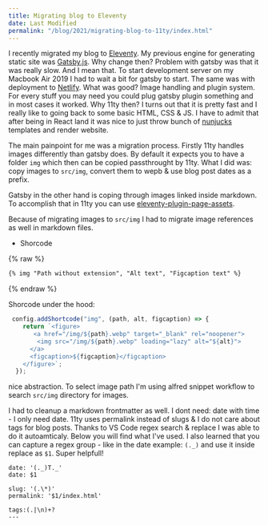 ```yaml
---
title: Migrating blog to Eleventy
date: Last Modified
permalink: "/blog/2021/migrating-blog-to-11ty/index.html"
---
```


I recently migrated my blog to [Eleventy](). My previous engine for generating static site was
[Gatsby.js](). Why change then? Problem with gatsby was that it was really slow. And I mean that.
To start development server on my Macbook Air 2019 I had to wait a bit for gatsby to start. The same
was with deployment to [Netlify](). What was good? Image handling and plugin system. For every stuff
you may need you could plug gatsby plugin something and in most cases it worked. Why 11ty then?
I turns out that it is pretty fast and I really like to going back to some basic HTML, CSS & JS. I have
to admit that after being in React land it was nice to just throw bunch of [nunjucks](https://link)
templates and render website.

The main painpoint for me was a migration process. Firstly 11ty handles images differently than gatsby
does. By default it expects you to have a folder `img` which then can be copied passthrought by 11ty.
What I did was: copy images to `src/img`, convert them to wepb & use blog post dates as a prefix.

Gatsby in the other hand is coping through images linked inside markdown. To accomplish that in 11ty
you can use [eleventy-plugin-page-assets](https://www.npmjs.com/package/eleventy-plugin-page-assets).

Because of migrating images to `src/img` I had to migrate image references as well in markdown files.

* Shorcode

{% raw %}
```md
{% img "Path without extension", "Alt text", "Figcaption text" %}
```
{% endraw %}

Shorcode under the hood:

```js
 config.addShortcode("img", (path, alt, figcaption) => {
    return `<figure>
       <a href="/img/${path}.webp" target="_blank" rel="noopener">
        <img src="/img/${path}.webp" loading="lazy" alt="${alt}">
      </a>
      <figcaption>${figcaption}</figcaption>
    </figure>`;
  });
```
 nice abstraction. To select image path I'm using alfred snippet workflow to search `src/img` directory
 for images.

I had to cleanup a markdown frontmatter as well. I dont need: date with time - I only need date. 11ty uses
permalink instead of slugs & I do not care about tags for blog posts. Thanks to VS Code regex search
& replace I was able to do it autoamticaly. Below you will find what I've used. I also learned that you
can capture a regex group - like in the date example: `(._)` and use it inside replace as `$1`.
Super helpfull!

```text
date: '(._)T._'
date: $1

slug: '(.\*)'
permalink: '$1/index.html'

tags:(.|\n)+?
---
```
